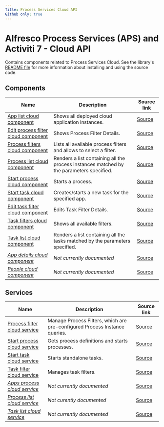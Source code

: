 ```yaml
---
Title: Process Services Cloud API
Github only: true
---
```


# Alfresco Process Services (APS) and Activiti 7 - Cloud API

Contains components related to Process Services Cloud.
See the library's
[README file](../../lib/process-services-cloud/README.md)
for more information about installing and using the source code.

<!--process-services-cloud start-->

## Components

| Name | Description | Source link |
| ---- | ----------- | ----------- |
| [App list cloud component](app-list-cloud.component.md) | Shows all deployed cloud application instances. | [Source](../../lib/process-services-cloud/src/lib/app/components/app-list-cloud.component.ts) |
| [Edit process filter cloud component](edit-process-filter-cloud.component.md) | Shows Process Filter Details. | [Source](../../lib/process-services-cloud/src/lib/process/process-filters/components/edit-process-filter-cloud.component.ts) |
| [Process filters cloud component](process-filters-cloud.component.md) | Lists all available process filters and allows to select a filter. | [Source](../../lib/process-services-cloud/src/lib/process/process-filters/components/process-filters-cloud.component.ts) |
| [Process list cloud component](process-list-cloud.component.md) | Renders a list containing all the process instances matched by the parameters specified. | [Source](../../lib/process-services-cloud/src/lib/process/process-list/components/process-list-cloud.component.ts) |
| [Start process cloud component](start-process-cloud.component.md) | Starts a process. | [Source](../../lib/process-services-cloud/src/lib/process/start-process/components/start-process-cloud.component.ts) |
| [Start task cloud component](start-task-cloud.component.md) | Creates/starts a new task for the specified app. | [Source](../../lib/process-services-cloud/src/lib/task/start-task/components/start-task-cloud.component.ts) |
| [Edit task filter cloud component](edit-task-filter-cloud.component.md) | Edits Task Filter Details. | [Source](../../lib/process-services-cloud/src/lib/task/task-filters/components/edit-task-filter-cloud.component.ts) |
| [Task filters cloud component](task-filters-cloud.component.md) | Shows all available filters. | [Source](../../lib/process-services-cloud/src/lib/task/task-filters/components/task-filters-cloud.component.ts) |
| [Task list cloud component](task-list-cloud.component.md) | Renders a list containing all the tasks matched by the parameters specified. | [Source](../../lib/process-services-cloud/src/lib/task/task-list/components/task-list-cloud.component.ts) |
| _[App details cloud component](../../lib/process-services-cloud/src/lib/app/components/app-details-cloud.component.ts)_ | _Not currently documented_ | [Source](../../lib/process-services-cloud/src/lib/app/components/app-details-cloud.component.ts) |
| _[People cloud component](../../lib/process-services-cloud/src/lib/task/start-task/components/people-cloud/people-cloud.component.ts)_ | _Not currently documented_ | [Source](../../lib/process-services-cloud/src/lib/task/start-task/components/people-cloud/people-cloud.component.ts) |

## Services

| Name | Description | Source link |
| ---- | ----------- | ----------- |
| [Process filter cloud service](process-filter-cloud.service.md) | Manage Process Filters, which are pre-configured Process Instance queries. | [Source](../../lib/process-services-cloud/src/lib/process/process-filters/services/process-filter-cloud.service.ts) |
| [Start process cloud service](start-process-cloud.service.md) | Gets process definitions and starts processes. | [Source](../../lib/process-services-cloud/src/lib/process/start-process/services/start-process-cloud.service.ts) |
| [Start task cloud service](start-task-cloud.service.md) | Starts standalone tasks. | [Source](../../lib/process-services-cloud/src/lib/task/start-task/services/start-task-cloud.service.ts) |
| [Task filter cloud service](task-filter-cloud.service.md) | Manages task filters. | [Source](../../lib/process-services-cloud/src/lib/task/task-filters/services/task-filter-cloud.service.ts) |
| _[Apps process cloud service](../../lib/process-services-cloud/src/lib/app/services/apps-process-cloud.service.ts)_ | _Not currently documented_ | [Source](../../lib/process-services-cloud/src/lib/app/services/apps-process-cloud.service.ts) |
| _[Process list cloud service](../../lib/process-services-cloud/src/lib/process/process-list/services/process-list-cloud.service.ts)_ | _Not curently documented_ | [Source](../../lib/process-services-cloud/src/lib/process/process-list/services/process-list-cloud.service.ts) |
| _[Task list cloud service](../../lib/process-services-cloud/src/lib/task/task-list/services/task-list-cloud.service.ts)_ | _Not currently documented_ | [Source](../../lib/process-services-cloud/src/lib/task/task-list/services/task-list-cloud.service.ts) |

<!--process-services-cloud end-->
